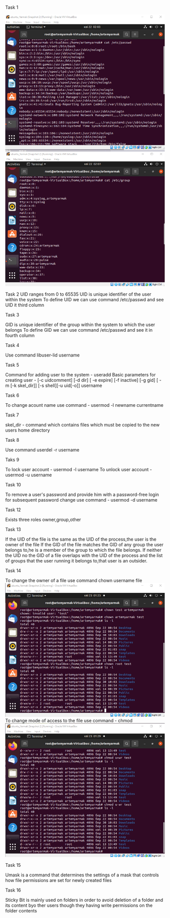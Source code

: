 Task 1
 
 ![hh](images/Screenshot_1.png)
 ![hh](images/Screenshot_2.png)

 Task 2
 UID ranges from 0 to 65535 
 UID is unique identifier of the user within the system
 To define UID we can use command /etc/passwd and see UID it third column

 Task 3
 
 GID is unique identifier of the group within the system to which the user belongs
 To define GID we can use command /etc/passwd and see it in fourth column
 
 Task 4
 
 Use command libuser-lid username

 Task 5

 Command for adding user to the system - useradd
 Basic parameters for creating user - [-c uidcomment] [-d dir] [  -e expire] [-f inactive] [-g gid] [  -m [-k skel_dir]]
 [-s shell][-u uid[-o]] username

 Task 6 

 To change acount name use command - usermod -l newname currentname

 Task 7 

 skel_dir - command which contains files which must be copied to the new users home 
 directory

 Task 8

  Use command userdel -r username

 Taks 9

 To lock user account - usermod -l username
 To unlock user account - usermod -u username

 Task 10

 To remove a user's password and provide him with a password-free login
 for subsequent password change use command - usermod -d username

 Task 12

 Exists three roles owner,group,other

 Task 13  

 If the UID of the file is the same as the UID of the process,the user is the owner 
 of the file
 If the GID of the file matches the GID of any group the user belongs to,he is a 
 member of the group to which the file belongs.
 If neither the UID no the GID of a file overlaps with the UID of the process and 
 the list of groups that the user running it belongs to,that user is an outsider.

 Task 14 

 To change the owner of a file  use command chown username file
 ![hh](images/Screenshot_3.png)
 To change mode of access to the file use command - chmod
 ![hh](images/Screenshot_4.png)

 Task 15 

 Umask is a command that determines the settings of a mask that controls how file 
 permissions are set for newly created files

 Task 16 

 Sticky Bit is mainly used on folders in order to avoid deletion of a folder and its
 content byo ther users though they having write permissions on the folder contents


 
 
 
 